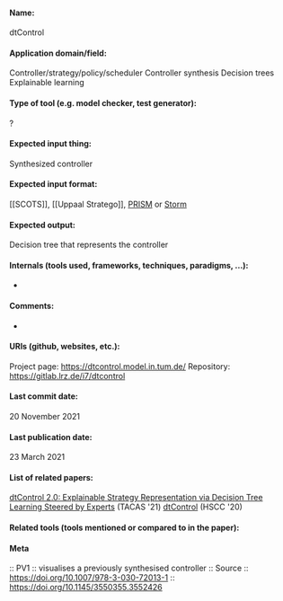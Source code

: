 #### Name:
dtControl

#### Application domain/field:
Controller/strategy/policy/scheduler
Controller synthesis
Decision trees
Explainable learning

#### Type of tool (e.g. model checker, test generator):
?

#### Expected input thing:
Synthesized controller

#### Expected input format:
[[SCOTS]], [[Uppaal Stratego]], [PRISM](Checkers/PRISM.md) or [Storm](Checkers/Storm.md)

#### Expected output:
Decision tree that represents the controller

#### Internals (tools used, frameworks, techniques, paradigms, ...):
-

#### Comments:
-

#### URIs (github, websites, etc.):
Project page: https://dtcontrol.model.in.tum.de/
Repository: https://gitlab.lrz.de/i7/dtcontrol

#### Last commit date:
20 November 2021

#### Last publication date:
23 March 2021

#### List of related papers:
[dtControl 2.0: Explainable Strategy Representation via Decision Tree Learning Steered by Experts](https://doi.org/10.1007/978-3-030-72013-1_17) (TACAS '21)
[dtControl](https://doi.org/10.1145/3365365.3382220) (HSCC '20)

#### Related tools (tools mentioned or compared to in the paper):

#### Meta
:: PV1 :: visualises a previously synthesised controller
:: Source :: https://doi.org/10.1007/978-3-030-72013-1 :: https://doi.org/10.1145/3550355.3552426
